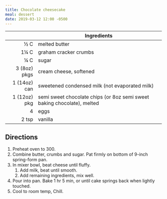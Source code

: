 ```yaml
---
title: Chocolate cheesecake
meal: dessert
date: 2019-03-12 12:00 -0500
---
```


|| Ingredients |
|-:|-|
½ C          | melted butter
1¼ C         | graham cracker crumbs
¼ C          | sugar
3 (8oz) pkgs | cream cheese, softened
1 (14oz) can | sweetened condensed milk (not evaporated milk)
1 (12oz) pkg | semi sweet chocolate chips (or 8oz semi sweet baking chocolate), melted
4            | eggs
2 tsp        | vanilla

## Directions

1. Preheat oven to 300.
2. Combine butter, crumbs and sugar. Pat firmly on bottom of 9-inch spring-form pan.
3. In mixer bowl, beat cheese until fluffy.
   1. Add milk, beat until smooth.
   2. Add remaining ingredients, mix well.
4. Pour into pan. Bake 1 hr 5 min, or until cake springs back when lightly touched.
5. Cool to room temp, Chill.
